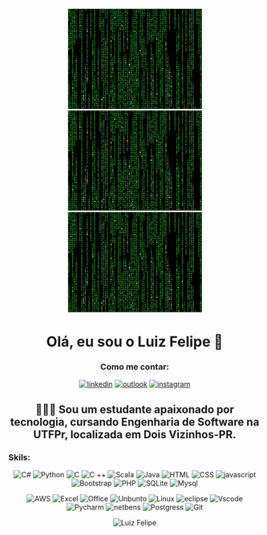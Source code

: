 
<center>

![sijodks](img/200.gif)![sijodks](img/200.gif)![sijodks](img/200.gif)



<h1>Olá, eu sou o Luiz Felipe 👋</h1>

</center>

<center>

<h3>Como me contar:</h3>

</center>



<center>

[![linkedin](https://img.shields.io/badge/LinkedIn-0077B5?style=for-the-badge&logo=linkedin&logoColor=white)](https://br.linkedin.com/in/luiz-miguel-42955624a)   [![outlook](https://img.shields.io/badge/Microsoft_Outlook-0078D4?style=for-the-badge&logo=microsoft-outlook&logoColor=white)](euluizfelip@hotmail.com) [![instagram](https://img.shields.io/badge/Instagram-E4405F?style=for-the-badge&logo=instagram&logoColor=white)](https://www.instagram.com/euluizzzzzzzz?igsh=MTU4cGhtY2M3OXk4aQ==)

</center>

<center>
<h2>👨🏻‍💻 Sou um estudante apaixonado por tecnologia, cursando Engenharia de Software na UTFPr, localizada em Dois Vizinhos-PR. 
</center></h2>

### Skils: 
<center> 

![C#](https://img.shields.io/badge/C%23-239120?style=for-the-badge&logo=c-sharp&logoColor=white) 
![Python](https://img.shields.io/badge/Python-3776AB?style=for-the-badge&logo=python&logoColor=white) 
![C](https://img.shields.io/badge/C-00599C?style=for-the-badge&logo=c&logoColor=white)
![C ++](https://img.shields.io/badge/C%2B%2B-00599C?style=for-the-badge&logo=c%2B%2B&logoColor=white)
![Scala](https://img.shields.io/badge/Scala-DC322F?style=for-the-badge&logo=scala&logoColor=white)
![Java](https://img.shields.io/badge/Java-ED8B00?style=for-the-badge&logo=openjdk&logoColor=whit)
![HTML](https://img.shields.io/badge/HTML5-E34F26?style=for-the-badge&logo=html5&logoColor=white)
![CSS](https://img.shields.io/badge/CSS3-1572B6?style=for-the-badge&logo=css3&logoColor=white)
![javascript](https://img.shields.io/badge/JavaScript-F7DF1E?style=for-the-badge&logo=javascript&logoColor=black)
![Bootstrap](https://img.shields.io/badge/Bootstrap-563D7C?style=for-the-badge&logo=bootstrap&logoColor=white)
![PHP](https://img.shields.io/badge/PHP-777BB4?style=for-the-badge&logo=php&logoColor=white)
![SQLite](https://img.shields.io/badge/SQLite-07405E?style=for-the-badge&logo=sqlite&logoColor=white)
![Mysql](https://img.shields.io/badge/MySQL-005C84?style=for-the-badge&logo=mysql&logoColor=white)

![AWS](https://img.shields.io/badge/Amazon_AWS-232F3E?style=for-the-badge&logo=amazon-aws&logoColor=white)
![Excel](https://img.shields.io/badge/Microsoft_Excel-217346?style=for-the-badge&logo=microsoft-excel&logoColor=whitee)
![Office](https://img.shields.io/badge/Microsoft_Office-D83B01?style=for-the-badge&logo=microsoft-office&logoColor=white)
![Unbunto](https://img.shields.io/badge/Ubuntu-E95420?style=for-the-badge&logo=ubuntu&logoColor=white)
![Linux](https://img.shields.io/badge/Linux-FCC624?style=for-the-badge&logo=linux&logoColor=black)
![eclipse](https://img.shields.io/badge/Eclipse-2C2255?style=for-the-badge&logo=eclipse&logoColor=white)
![Vscode](https://img.shields.io/badge/Visual_Studio-5C2D91?style=for-the-badge&logo=visual%20studio&logoColor=white
)
![Pycharm](https://img.shields.io/badge/PyCharm-000000.svg?&style=for-the-badge&logo=PyCharm&logoColor=white
)
![netbens](https://img.shields.io/badge/apache%20netbeans-1B6AC6?style=for-the-badge&logo=apache%20netbeans%20IDE&logoColor=white
)
![Postgress](https://img.shields.io/badge/PostgreSQL-316192?style=for-the-badge&logo=postgresql&logoColor=white)
![Git](https://img.shields.io/badge/GIT-E44C30?style=for-the-badge&logo=git&logoColor=white
)
</center>

<center>

![Luiz Felipe](https://github-readme-stats.vercel.app/api?username=euluizfelipee&show_icons=true&theme=merko)
</center>

